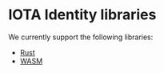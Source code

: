 # IOTA Identity libraries

We currently support the following libraries:

- [Rust](rust/overview.md) 
- [WASM](wasm/overview.md) 
